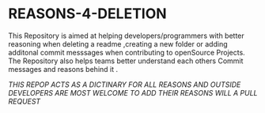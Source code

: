 # REASONS-4-DELETION

This Repository is aimed at helping developers/programmers with better reasoning when deleting a readme ,creating a new folder or adding additonal commit messsages when contributing to openSource Projects.
The Repository also helps teams better understand each others Commit messages and reasons behind it . 

*THIS REPOP ACTS AS A DICTINARY FOR ALL REASONS AND OUTSIDE DEVELOPERS ARE MOST WELCOME TO ADD THEIR REASONS WILL A PULL REQUEST*
